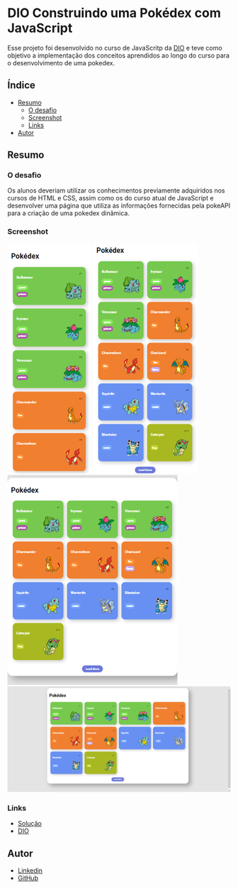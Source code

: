 # DIO Construindo uma Pokédex com JavaScript

Esse projeto foi desenvolvido no curso de JavaScritp da [DIO](https://dio.me) e teve como objetivo a implementação dos conceitos aprendidos ao longo do curso para o desenvolvimento de uma pokedex.

## Índice

- [Resumo](#Resumo)
  - [O desafio](#o-desafio)
  - [Screenshot](#screenshot)
  - [Links](#links)
- [Autor](#autor)


## Resumo

### O desafio

Os alunos deveriam utilizar os conhecimentos previamente adquiridos nos cursos de HTML e CSS, assim como os do curso atual de JavaScript e desenvolver uma página que utiliza as informações fornecidas pela pokeAPI para a criação de uma pokedex dinâmica.

### Screenshot

![](./images/screenshot-mobile-small.png)
![](./images/screenshot-mobile-medium.png)
![](./images/screenshot-tablet.png)
![](./images/screenshot-desktop.png)

### Links

- [Solução](https://tamiresataide.github.io/js-developer-pokedex/)
- [DIO](https://dio.me)


## Autor

- [Linkedin](https://www.linkedin.com/in/tamiresataide/)
- [GitHub](https://github.com/tamiresataide)


